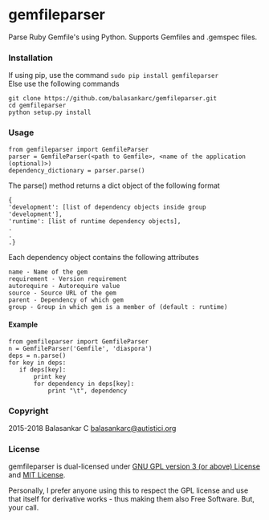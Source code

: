 # gemfileparser
Parse Ruby Gemfile's using Python. Supports Gemfiles and .gemspec files.

### Installation
If using pip, use the command `sudo pip install gemfileparser`  
Else use the following commands
```
git clone https://github.com/balasankarc/gemfileparser.git
cd gemfileparser
python setup.py install
```

### Usage
```
from gemfileparser import GemfileParser
parser = GemfileParser(<path to Gemfile>, <name of the application (optional)>)
dependency_dictionary = parser.parse()
```
The parse() method returns a dict object of the following format
```
{
'development': [list of dependency objects inside group 'development'],
'runtime': [list of runtime dependency objects],
.
.
.}
```
Each dependency object contains the following attributes
```
name - Name of the gem
requirement - Version requirement
autorequire - Autorequire value
source - Source URL of the gem
parent - Dependency of which gem
group - Group in which gem is a member of (default : runtime)
```

#### Example
```
from gemfileparser import GemfileParser
n = GemfileParser('Gemfile', 'diaspora')
deps = n.parse()
for key in deps:
   if deps[key]:
       print key
       for dependency in deps[key]:
           print "\t", dependency
```

### Copyright
2015-2018 Balasankar C <balasankarc@autistici.org>

### License
gemfileparser is dual-licensed under [GNU GPL version 3 (or above) License](http://www.gnu.org/licenses/gpl) and [MIT License](https://opensource.org/licenses/MIT).

Personally, I prefer anyone using this to respect the GPL license and use that
itself for derivative works - thus making them also Free Software. But, your
call.
